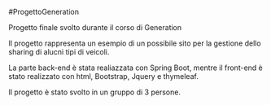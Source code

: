 #ProgettoGeneration

Progetto finale svolto durante il corso di Generation

Il progetto rappresenta un esempio di un possibile sito per la gestione dello sharing di alucni tipi di veicoli. 

La parte back-end è stata realiazzata con Spring Boot, mentre il front-end è stato realizzato con html, Bootstrap, Jquery e thymeleaf.

Il progetto è stato svolto in un gruppo di 3 persone.